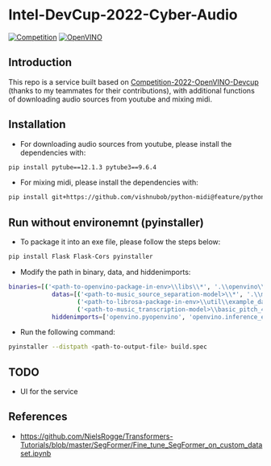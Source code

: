 # Intel-DevCup-2022-Cyber-Audio

[![Competition](https://img.shields.io/badge/Intel-DevCup-Competition-blue)](https://makerpro.cc/intel-devcup/)
[![OpenVINO](https://img.shields.io/badge/Intel-OpenVINO-blue)](https://www.intel.com/content/www/us/en/developer/tools/openvino-toolkit/overview.html)
## Introduction

This repo is a service built based on [Competition-2022-OpenVINO-Devcup](https://github.com/FanChiMao/Competition-2022-OpenVINO-Devcup) (thanks to my teammates for their contributions), with additional functions of downloading audio sources from youtube and mixing midi.

## Installation

 - For downloading audio sources from youtube, please install the dependencies with:
```sh
pip install pytube==12.1.3 pytube3==9.6.4
```

 - For mixing midi, please install the dependencies with:
 ```sh
pip install git+https://github.com/vishnubob/python-midi@feature/python3
```

## Run without environemnt (pyinstaller)

 - To package it into an exe file, please follow the steps below:
```sh
pip install Flask Flask-Cors pyinstaller
```

 - Modify the path in binary, data, and hiddenimports:
 ```sh
 binaries=[('<path-to-openvino-package-in-env>\\libs\\*', '.\\openvino\\libs')],
             datas=[('<path-to-music_source_separation-model>\\*', '.\\music_source_separation\\model'),
			        ('<path-to-librosa-package-in-env>\\util\\example_data\\*', '.\\librosa\\util\\example_data'),
					('<path-to-music_transcription-model>\\basic_pitch_43844_model.onnx', '.\\music_transcription')],
             hiddenimports=['openvino.pyopenvino', 'openvino.inference_engine.constants'],
 ```
 
 - Run the following command:
 ```sh
 pyinstaller --distpath <path-to-output-file> build.spec
 ```

## TODO
 - UI for the service

## References

+ https://github.com/NielsRogge/Transformers-Tutorials/blob/master/SegFormer/Fine_tune_SegFormer_on_custom_dataset.ipynb